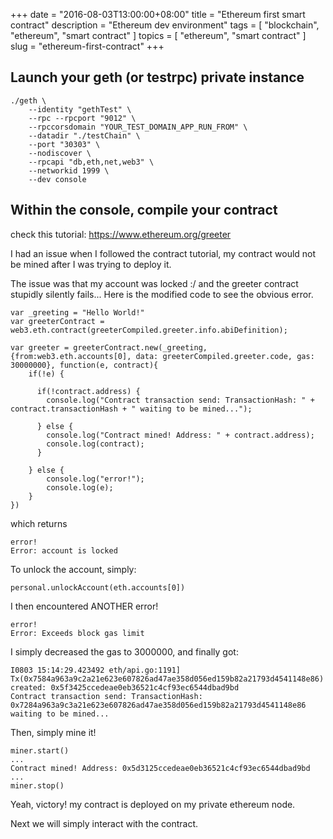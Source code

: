 +++
date = "2016-08-03T13:00:00+08:00"
title = "Ethereum first smart contract"
description = "Ethereum dev environment"
tags = [ "blockchain", "ethereum", "smart contract" ]
topics = [ "ethereum", "smart contract" ]
slug = "ethereum-first-contract"
+++

## Launch your geth (or testrpc) private instance

```
./geth \
    --identity "gethTest" \
    --rpc --rpcport "9012" \
    --rpccorsdomain "YOUR_TEST_DOMAIN_APP_RUN_FROM" \
    --datadir "./testChain" \
    --port "30303" \
    --nodiscover \
    --rpcapi "db,eth,net,web3" \
    --networkid 1999 \
    --dev console
```

## Within the console, compile your contract

check this tutorial: https://www.ethereum.org/greeter

I had an issue when I followed the contract tutorial, my contract would not be mined after I was trying to deploy it.

The issue was that my account was locked :/ and the greeter contract stupidly silently fails...
Here is the modified code to see the obvious error.

```
var _greeting = "Hello World!"
var greeterContract = web3.eth.contract(greeterCompiled.greeter.info.abiDefinition);

var greeter = greeterContract.new(_greeting,{from:web3.eth.accounts[0], data: greeterCompiled.greeter.code, gas: 30000000}, function(e, contract){
    if(!e) {

      if(!contract.address) {
        console.log("Contract transaction send: TransactionHash: " + contract.transactionHash + " waiting to be mined...");

      } else {
        console.log("Contract mined! Address: " + contract.address);
        console.log(contract);
      }

    } else {
        console.log("error!");
        console.log(e);
    }
})
```

which returns

```
error!
Error: account is locked
```

To unlock the account, simply:

```
personal.unlockAccount(eth.accounts[0])
```

I then encountered ANOTHER error!

```
error!
Error: Exceeds block gas limit
```

I simply decreased the gas to 3000000, and finally got:

```
I0803 15:14:29.423492 eth/api.go:1191] Tx(0x7584a963a9c2a21e623e607826ad47ae358d056ed159b82a21793d4541148e86) created: 0x5f3425ccedeae0eb36521c4cf93ec6544dbad9bd
Contract transaction send: TransactionHash: 0x7284a963a9c3a21e623e607826ad47ae358d056ed159b82a21793d4541148e86 waiting to be mined...
```

Then, simply mine it!

```
miner.start()
...
Contract mined! Address: 0x5d3125ccedeae0eb36521c4cf93ec6544dbad9bd
...
miner.stop()
```

Yeah, victory! my contract is deployed on my private ethereum node.

Next we will simply interact with the contract.